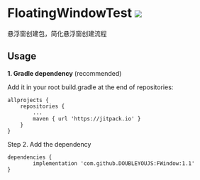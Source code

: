 # FloatingWindowTest [![](https://jitpack.io/v/DOUBLEYOUJS/FloatingWindowTest.svg)](https://jitpack.io/#DOUBLEYOUJS/FloatingWindowTest)
悬浮窗创建包，简化悬浮窗创建流程

Usage
-----

**1. Gradle dependency** (recommended)

Add it in your root build.gradle at the end of repositories:

	allprojects {
		repositories {
			...
			maven { url 'https://jitpack.io' }
		}
	}
Step 2. Add the dependency

	dependencies {
	        implementation 'com.github.DOUBLEYOUJS:FWindow:1.1'
	}
